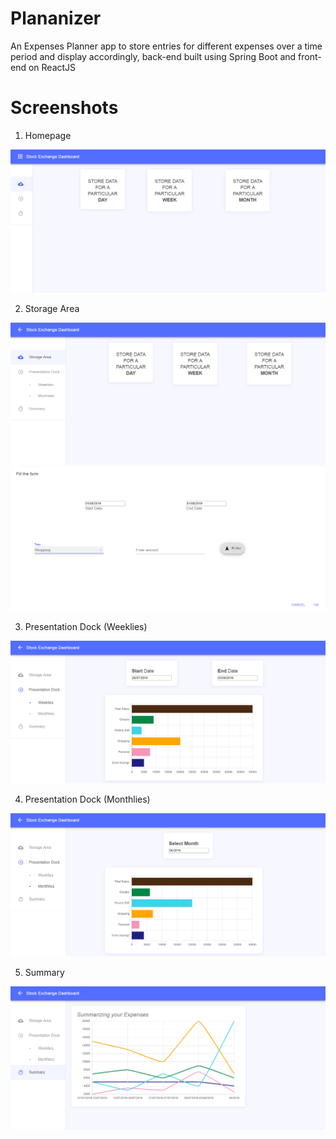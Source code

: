 # Plananizer
An Expenses Planner app to store entries for different expenses over a time period and display accordingly, back-end built using Spring Boot and front-end on ReactJS

# Screenshots

1. Homepage

![ScreenShot](https://raw.githubusercontent.com/AmulyaX/Plananizer/master/screenshots/homepage.PNG)

2. Storage Area

![ScreenShot](https://raw.githubusercontent.com/AmulyaX/Plananizer/master/screenshots/StorageArea.PNG)
![ScreenShot](https://raw.githubusercontent.com/AmulyaX/Plananizer/master/screenshots/StorageAreaW.PNG)

3. Presentation Dock (Weeklies)

![ScreenShot](https://raw.githubusercontent.com/AmulyaX/Plananizer/master/screenshots/PDW.PNG)

4. Presentation Dock (Monthlies)

![ScreenShot](https://raw.githubusercontent.com/AmulyaX/Plananizer/master/screenshots/PDM.PNG)

5. Summary

![ScreenShot](https://raw.githubusercontent.com/AmulyaX/Plananizer/master/screenshots/Summary.PNG)
